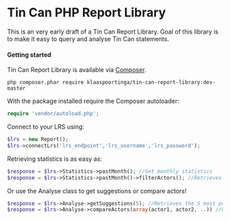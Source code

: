 # Tin Can PHP Report Library

This is an very early draft of a Tin Can Report Library. Goal of this library is to make it easy to query and analyse Tin Can statements.

#### Getting started

Tin Can Report Library is available via [Composer](http://getcomposer.org).

```
php composer.phar require klaaspoortinga/tin-can-report-library:dev-master
```

With the package installed require the Composer autoloader:

```php
require 'vendor/autoload.php';
```

Connect to your LRS using:

```php
$lrs = new Report();
$lrs->connectLrs('lrs_endpoint','lrs_username','lrs_password');
```

Retrieving statistics is as easy as:

```php
$response = $lrs->Statistics->pastMonth(); //Get monthly statistics
$response = $lrs->Statistics->pastMonth()->filterActors(); //Retrieves amount of monthly actors
```

Or use the Analyse class to get suggestions or compare actors!

```php
$response = $lrs->Analyse->getSuggestions(5); //Retrieves the 5 most popular activities
$response = $lrs->Analyse->compareActors(array(actor1, actor2, ..)) //Retrieves the activities these actors have in common
```
